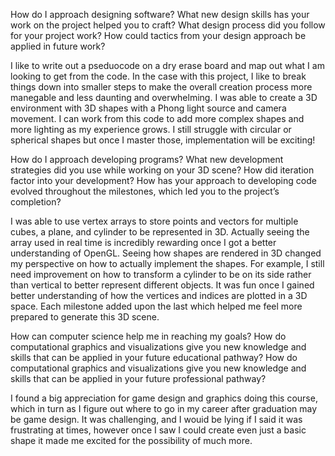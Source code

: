 How do I approach designing software?
What new design skills has your work on the project helped you to craft?
What design process did you follow for your project work?
How could tactics from your design approach be applied in future work?

I like to write out a pseduocode on a dry erase board and map out what I am looking to get from the code. In the case with this project, I like to break things down into smaller steps to make the overall 
creation process more manegable and less daunting and overwhelming. I was able to create a 3D environment with 3D shapes with a Phong light source and camera movement. I can work from this code to add 
more complex shapes and more lighting as my experience grows. I still struggle with circular or spherical shapes but once I master those, implementation will be exciting!


How do I approach developing programs?
What new development strategies did you use while working on your 3D scene?
How did iteration factor into your development?
How has your approach to developing code evolved throughout the milestones, which led you to the project’s completion?


I was able to use vertex arrays to store points and vectors for multiple cubes, a plane, and cylinder to be represented in 3D. Actually seeing the array used in real time is incredibly rewarding once
I got a better understanding of OpenGL. Seeing how shapes are rendered in 3D changed my perspective on how to actually implement the shapes. For example, I still need improvement on how to transform a 
cylinder to be on its side rather than vertical to better represent different objects. It was fun once I gained better understanding of how the vertices and indices are plotted in a 3D space. Each 
milestone added upon the last which helped me feel more prepared to generate this 3D scene. 


How can computer science help me in reaching my goals?
How do computational graphics and visualizations give you new knowledge and skills that can be applied in your future educational pathway?
How do computational graphics and visualizations give you new knowledge and skills that can be applied in your future professional pathway?

I found a big appreciation for game design and graphics doing this course, which in turn as I figure out where to go in my career after graduation may be game design. It was challenging, and I wouid be
lying if I said it was frustrating at times, however once I saw I could create even just a basic shape it made me excited for the possibility of much more. 
